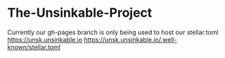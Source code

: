 # The-Unsinkable-Project
Currently our gh-pages branch is only being used to host our stellar.toml  
https://unsk.unsinkable.io
https://unsk.unsinkable.io/.well-known/stellar.toml
